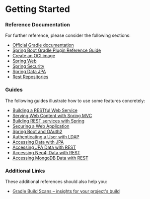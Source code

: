 # Getting Started

### Reference Documentation
For further reference, please consider the following sections:

* [Official Gradle documentation](https://docs.gradle.org)
* [Spring Boot Gradle Plugin Reference Guide](https://docs.spring.io/spring-boot/docs/2.6.3/gradle-plugin/reference/html/)
* [Create an OCI image](https://docs.spring.io/spring-boot/docs/2.6.3/gradle-plugin/reference/html/#build-image)
* [Spring Web](https://docs.spring.io/spring-boot/docs/2.6.3/reference/htmlsingle/#boot-features-developing-web-applications)
* [Spring Security](https://docs.spring.io/spring-boot/docs/2.6.3/reference/htmlsingle/#boot-features-security)
* [Spring Data JPA](https://docs.spring.io/spring-boot/docs/2.6.3/reference/htmlsingle/#boot-features-jpa-and-spring-data)
* [Rest Repositories](https://docs.spring.io/spring-boot/docs/2.6.3/reference/htmlsingle/#howto-use-exposing-spring-data-repositories-rest-endpoint)

### Guides
The following guides illustrate how to use some features concretely:

* [Building a RESTful Web Service](https://spring.io/guides/gs/rest-service/)
* [Serving Web Content with Spring MVC](https://spring.io/guides/gs/serving-web-content/)
* [Building REST services with Spring](https://spring.io/guides/tutorials/bookmarks/)
* [Securing a Web Application](https://spring.io/guides/gs/securing-web/)
* [Spring Boot and OAuth2](https://spring.io/guides/tutorials/spring-boot-oauth2/)
* [Authenticating a User with LDAP](https://spring.io/guides/gs/authenticating-ldap/)
* [Accessing Data with JPA](https://spring.io/guides/gs/accessing-data-jpa/)
* [Accessing JPA Data with REST](https://spring.io/guides/gs/accessing-data-rest/)
* [Accessing Neo4j Data with REST](https://spring.io/guides/gs/accessing-neo4j-data-rest/)
* [Accessing MongoDB Data with REST](https://spring.io/guides/gs/accessing-mongodb-data-rest/)

### Additional Links
These additional references should also help you:

* [Gradle Build Scans – insights for your project's build](https://scans.gradle.com#gradle)

